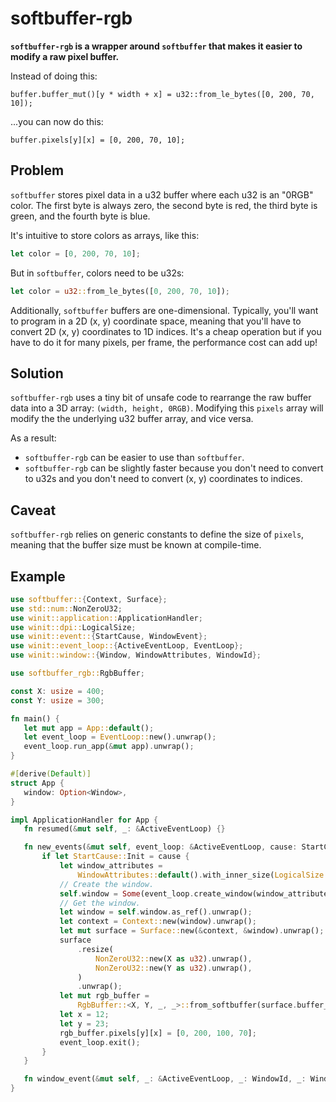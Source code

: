 # softbuffer-rgb

 **`softbuffer-rgb` is a wrapper around `softbuffer` that makes it easier to modify a raw pixel buffer.**
 
 Instead of doing this:
 
 ```ignore
 buffer.buffer_mut()[y * width + x] = u32::from_le_bytes([0, 200, 70, 10]);
 ```
 
 ...you can now do this:
 
 ```ignore
 buffer.pixels[y][x] = [0, 200, 70, 10];
 ```

 ## Problem

 `softbuffer` stores pixel data in a u32 buffer where each u32 is an "0RGB" color.
 The first byte is always zero, the second byte is red, the third byte is green, and the fourth byte is blue.

 It's intuitive to store colors as arrays, like this: 
 
```rust
let color = [0, 200, 70, 10];
```
 But in `softbuffer`, colors need to be u32s:
 
```rust
let color = u32::from_le_bytes([0, 200, 70, 10]);
```

 Additionally, `softbuffer` buffers are one-dimensional. 
 Typically, you'll want to program in a 2D (x, y) coordinate space, meaning that you'll have to convert 2D (x, y) coordinates to 1D indices. 
 It's a cheap operation but if you have to do it for many pixels, per frame, the performance cost can add up!

 ## Solution

 `softbuffer-rgb` uses a tiny bit of unsafe code to rearrange the raw buffer data into a 3D array: `(width, height, 0RGB)`.
 Modifying this `pixels` array will modify the the underlying u32 buffer array, and vice versa.

 As a result:

 - `softbuffer-rgb` can be easier to use than `softbuffer`.
 - `softbuffer-rgb` can be slightly faster because you don't need to convert to u32s and you don't need to convert (x, y) coordinates to indices.

 ## Caveat

 `softbuffer-rgb` relies on generic constants to define the size of `pixels`, meaning that the buffer size must be known at compile-time.

 ## Example

 ```rust
use softbuffer::{Context, Surface};
use std::num::NonZeroU32;
use winit::application::ApplicationHandler;
use winit::dpi::LogicalSize;
use winit::event::{StartCause, WindowEvent};
use winit::event_loop::{ActiveEventLoop, EventLoop};
use winit::window::{Window, WindowAttributes, WindowId};

use softbuffer_rgb::RgbBuffer;

const X: usize = 400;
const Y: usize = 300;

fn main() {
    let mut app = App::default();
    let event_loop = EventLoop::new().unwrap();
    event_loop.run_app(&mut app).unwrap();
}

#[derive(Default)]
struct App {
    window: Option<Window>,
}

impl ApplicationHandler for App {
    fn resumed(&mut self, _: &ActiveEventLoop) {}

    fn new_events(&mut self, event_loop: &ActiveEventLoop, cause: StartCause) {
        if let StartCause::Init = cause {
            let window_attributes =
                WindowAttributes::default().with_inner_size(LogicalSize::new(X as u32, Y as u32));
            // Create the window.
            self.window = Some(event_loop.create_window(window_attributes).unwrap());
            // Get the window.
            let window = self.window.as_ref().unwrap();
            let context = Context::new(window).unwrap();
            let mut surface = Surface::new(&context, &window).unwrap();
            surface
                .resize(
                    NonZeroU32::new(X as u32).unwrap(),
                    NonZeroU32::new(Y as u32).unwrap(),
                )
                .unwrap();
            let mut rgb_buffer =
                RgbBuffer::<X, Y, _, _>::from_softbuffer(surface.buffer_mut().unwrap()).unwrap();
            let x = 12;
            let y = 23;
            rgb_buffer.pixels[y][x] = [0, 200, 100, 70];
            event_loop.exit();
        }
    }

    fn window_event(&mut self, _: &ActiveEventLoop, _: WindowId, _: WindowEvent) {}
}
```